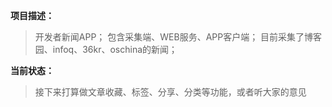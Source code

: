 ﻿
**项目描述：**

> 开发者新闻APP；
> 包含采集端、WEB服务、APP客户端；
> 目前采集了博客园、infoq、36kr、oschina的新闻；

**当前状态：**

> 接下来打算做文章收藏、标签、分享、分类等功能，或者听大家的意见
